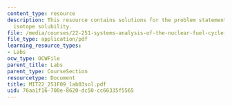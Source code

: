 ```yaml
---
content_type: resource
description: This resource contains solutions for the problem statements related to
  isotope solubility.
file: /media/courses/22-251-systems-analysis-of-the-nuclear-fuel-cycle-fall-2009/76aa1f16700e8620dc50cc66335f5565_MIT22_251F09_lab03sol.pdf
file_type: application/pdf
learning_resource_types:
- Labs
ocw_type: OCWFile
parent_title: Labs
parent_type: CourseSection
resourcetype: Document
title: MIT22_251F09_lab03sol.pdf
uid: 76aa1f16-700e-8620-dc50-cc66335f5565
---
```

